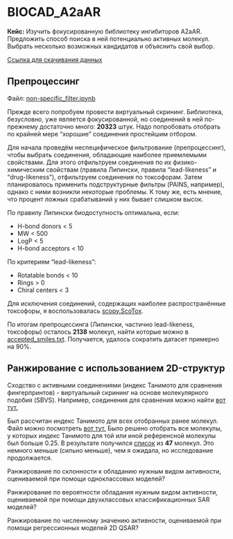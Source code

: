 # BIOCAD_A2aAR

**Кейс:** Изучить фокусированную библиотеку ингибиторов A2aAR. Предложить способ поиска в ней потенциально активных молекул. Выбрать несколько возможных кандидатов и объяснить свой выбор.

[Ссылка для скачивания данных](https://drive.google.com/drive/folders/1qlieTlBvTo_p6yKORecSkwkn4s9s-65T)

## Препроцессинг

Файл: [non-specific_filter.ipynb](https://github.com/alyferryhalo/BIOCAD_A2aAR/blob/main/non-specific_filter.ipynb)

Прежде всего попробуем провести виртуальный скрининг. Библиотека, безусловно, уже является фокусированной, но соединений в ней по-прежнему достаточно много: **20323** штук. Надо попробовать отобрать по крайней мере “хорошие” соединения простейшим отбором.

Для начала проведём неспецифическое фильтрование (препроцессинг), чтобы выбрать соединения, обладающие наиболее приемлемыми свойствами. Для этого отфильтруем соединения по их физико-химическим свойствам (правила Липински, правила “lead-likeness” и “drug-likeness”), отфильтруем соединения по токсофорам. Затем планировалось применить подструктурные фильтры (PAINS, например), однако с ними возникли некоторые проблемы. К тому же, есть мнение, что процент ложных срабатываний у них бывает слишком высок.

По правилу Липински биодоступность оптимальна, если:
* H-bond donors < 5
* MW < 500
* LogP < 5
* H-bond acceptors < 10

По критериям “lead-likeness”:
* Rotatable bonds < 10
* Rings > 0
* Chiral centers < 3

Для исключения соединений, содержащих наиболее распространённые токсофоры, я воспользовалась [scopy.ScoTox](https://scopy.iamkotori.com/modules/scopy.ScoTox.html).

По итогам препроцессинга (Липински, частично lead-likeness, токсофоры) осталось **2138** молекул, найти которые можно в [accepted_smiles.txt](https://github.com/alyferryhalo/BIOCAD_A2aAR/blob/main/accepted_smiles.txt). Получается, удалось сократить датасет примерно на 90%.

## Ранжирование с использованием 2D-структур 

Сходство с активными соединениями (индекс Танимото для сравнения фингерпринтов) - виртуальный скрининг на основе молекулярного подобия (SBVS). Например, соединения для сравнения можно найти [вот тут.](https://en.wikipedia.org/wiki/Adenosine_A2A_receptor#Antagonists)

Был рассчитан индекс Танимото для всех отобранных ранее молекул. Файл можно посмотреть [вот тут.](https://github.com/alyferryhalo/BIOCAD_A2aAR/blob/main/tanimoto_similarity.ipynb) Было решено отобрать все молекулы, у которых индекс Танимото для той или иной референсной молекулы был больше 0.25. В результате получился [список](https://github.com/alyferryhalo/BIOCAD_A2aAR/blob/main/tanimoto_smiles.txt) из **47** молекул. Это немного меньше (сильно меньше), чем я ожидала, но исследование продолжается.

Ранжирование по склонности к обладанию нужным видом активности, оцениваемой при помощи одноклассовых моделей?

Ранжирование по вероятности обладания нужным видом активности, оцениваемой при помощи двухклассовых классификационных SAR моделей?

Ранжирование по численному значению активности, оцениваемой при помощи регрессионных моделей 2D QSAR?


